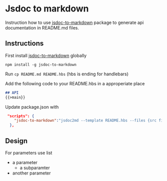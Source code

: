 # Jsdoc to markdown

Instruction how to use [jsdoc-to-markdown](https://www.npmjs.com/package/jsdoc-to-markdown) package
to generate api documentation in README.md files.

## Instructions
First install [jsdoc-to-markdown](https://www.npmjs.com/package/jsdoc-to-markdown) globally
```
npm install -g jsdoc-to-markdown
```

Run `cp README.md README.hbs` (hbs is ending for handlebars)

Add the following code to your README.hbs in a approperiate place 
```md
## API
{{>main}}
```

Update package.json with 

```json
 "scripts": {
    "jsdoc-to-markdown":"jsdoc2md --template README.hbs --files {src files} > README.md"
  },
``` 

## Design
For parameters use list
- a parameter
  - a subparamter
- another parameter
